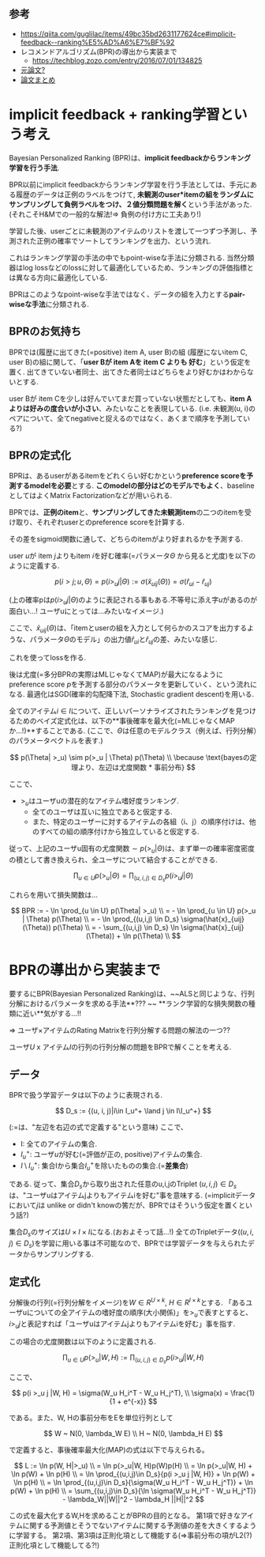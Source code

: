 ## 参考

- https://qiita.com/guglilac/items/49bc35bd2631177624ce#implicit-feedback--ranking%E5%AD%A6%E7%BF%92
- レコメンドアルゴリズム(BPR)の導出から実装まで
  - https://techblog.zozo.com/entry/2016/07/01/134825
- [元論文?](https://github.com/zerebom/paper-books/issues/51)
- [論文まとめ](https://www.smartbowwow.com/2019/09/bpr-bayesian-personalized-ranking-from.html)

# implicit feedback + ranking学習という考え

Bayesian Personalized Ranking (BPR)は、**implicit feedbackからランキング学習を行う手法**.

BPR以前にimplicit feedbackからランキング学習を行う手法としては、手元にある履歴のデータは正例のラベルをつけて, **未観測のuser\*itemの組をランダムにサンプリングして負例ラベルをつけ、２値分類問題を解く**という手法があった.
(それこそH&Mでの一般的な解法!=> 負例の付け方に工夫あり!)

学習した後、userごとに未観測のアイテムのリストを渡して一つずつ予測し、予測された正例の確率でソートしてランキングを出力、という流れ.

これはランキング学習の手法の中でもpoint-wiseな手法に分類される.
当然分類器はlog lossなどのlossに対して最適化しているため、ランキングの評価指標とは異なる方向に最適化している.

BPRはこのようなpoint-wiseな手法ではなく、データの組を入力とする**pair-wiseな手法**に分類される.

## BPRのお気持ち

BPRでは(履歴に出てきた(=positive) item A, user B)の組 (履歴にないitem C, user B)の組に関して、「**user Bが item Aを item C よりも 好む**」という仮定を置く.
出てきていない者同士、出てきた者同士はどちらをより好むかはわからないとする.

user Bが item Cを少しは好んでいてまだ買っていない状態だとしても、**item Aよりは好みの度合いが小さい**、みたいなことを表現している.
(i.e. 未観測(u, i)のペアについて、全てnegativeと捉えるのではなく、あくまで順序を予測している?)

## BPRの定式化

BPRは、あるuserがあるitemをどれくらい好むかという**preference scoreを予測するmodelを必要**とする.
**このmodelの部分はどのモデルでもよく**、baselineとしてはよくMatrix Factorizationなどが用いられる.

BPRでは、**正例のitem**と、**サンプリングしてきた未観測item**の二つのitemを受け取り、それぞれuserとのpreference scoreを計算する.

その差をsigmoid関数に通して、どちらのitemがより好まれるかを予測する.

user $u$が item $j$よりもitem $i$を好む確率(=パラメータ$\Theta$ から見ると尤度)を以下のように定義する.

$$
p(i > j; u,\Theta) =
p(i >_{u} j|\Theta)
:= \sigma(\hat{x}_{uij}(\Theta))
= \sigma(\hat{r}_{ui} - \hat{r}_{uj})
$$

(上の確率pは$p(i >_{u} j|\Theta)$のように表記される事もある.不等号に添え字$u$があるのが面白い...! ユーザuにとっては...みたいなイメージ.)

ここで、$\hat{x}_{uij}(\Theta)$は、「itemとuserの組を入力として何らかのスコアを出力するような、パラメータ$\Theta$のモデル」の出力値$\hat{r}_{ui}$と$\hat{r}_{uj}$の差、みたいな感じ.

これを使ってlossを作る.

後は尤度(=多分BPRの実際はMLじゃなくてMAP)が最大になるようにpreference score $p$を予測する部分のパラメータを更新していく、という流れになる.
最適化はSGD(確率的勾配降下法, Stochastic gradient descent)を用いる.

全てのアイテム$i \in I$について、正しいパーソナライズされたランキングを見つけるためのベイズ定式化は、以下の**事後確率を最大化(=MLじゃなくMAPか...!)**することである.
(ここで、$\Theta$は任意のモデルクラス（例えば、行列分解）のパラメータベクトルを表す.)

$$
p(\Theta| >_u) \sim p(>_u | \Theta) p(\Theta)
\\
\because \text{bayesの定理より、左辺は尤度関数 * 事前分布}
$$

ここで、

- $>_u$はユーザuの潜在的なアイテム嗜好度ランキング.
  - 全てのユーザは互いに独立であると仮定する.
  - また、特定のユーザーに対するアイテムの各組（i、j）の順序付けは、他のすべての組の順序付けから独立していると仮定する.

従って、上記のユーザu固有の尤度関数$\sim p(>_u | \Theta)$は、まず単一の確率密度密度の積として書き換えられ、全ユーザについて結合することができる.

$$
\prod_{u \in U} p(>_u | \Theta) = \prod_{(u,i,j) \in D_s} p(i >_u j|\Theta)
$$

これらを用いて損失関数は...

$$
BPR := - \ln \prod_{u \in U} p(\Theta| >_u) \\
= - \ln \prod_{u \in U} p(>_u | \Theta) p(\Theta) \\
= - \ln \prod_{(u,i,j) \in D_s} \sigma(\hat{x}_{uij}(\Theta)) p(\Theta) \\
= - \sum_{(u,i,j) \in D_s} \ln \sigma(\hat{x}_{uij}(\Theta)) + \ln p(\Theta) \\
$$

# BPRの導出から実装まで

要するにBPR(Bayesian Personalized Ranking)は、~~ALSと同じような、行列分解におけるパラメータを求める手法**??? ~~ **ランク学習的な損失関数の種類に近い\*\*気がする...!!

=> ユーザ×アイテムのRating Matrixを行列分解する問題の解法の一つ??

ユーザ$U$ x アイテム$I$の行列の行列分解の問題をBPRで解くことを考える.

## データ

BPRで扱う学習データは以下のように表現される.

$$
D_s := {(u, i, j)|i\in I_u^+ \land j \in I\I_u^+}
$$

($:=$は、"左辺を右辺の式で定義する"という意味)
ここで、

- I: 全てのアイテムの集合.
- $I_u^+$: ユーザ$u$が好む(=評価が正の, positive)アイテムの集合.
- $I \setminus I_u^+$: 集合Iから集合$I_u^+$を除いたものの集合.(=**差集合**)

である.
従って、集合$D_s$から取り出された任意のu,i,jのTriplet $(u,i,j)\in D_s$は、"ユーザuはアイテムjよりもアイテムiを好む"事を意味する.
(=implicitデータにおいて$j$は unlike or didn't knowの筈だが、BPRではそういう仮定を置くという話?)

集合$D_s$のサイズは$U \times I \times I$になる.(おおよそって話...!)
全てのTripletデータ($(u,i,j)\in D_s$)を学習に用いる事は不可能なので、BPRでは学習データを与えられたデータからサンプリングする.

## 定式化

分解後の行列(=行列分解をイメージ)を$W \in R^{U\times k}$, $H\in R^{I\times k}$とする.
「あるユーザuについての全アイテムの嗜好度の順序(大小関係)」を$>_u$で表すとすると、$i >_u j$と表記すれば「ユーザuはアイテムjよりもアイテムiを好む」事を指す.

この場合の尤度関数は以下のように定義される.

$$
\prod_{u\in U}{p(>_u | W, H)}
:= \prod_{(u,i,j)\in D_s}{p(i >_u j |W, H)}
$$

ここで、

$$
p(i >_u j |W, H) = \sigma(W_u H_i^T - W_u H_j^T), \\
\sigma(x) = \frac{1}{1 + e^{-x}}
$$

である。また、W, Hの事前分布をEを単位行列として

$$
W ~ N(0, \lambda_W E) \\
H ~ N(0, \lambda_H E)
$$

で定義すると、事後確率最大化(MAP)の式は以下で与えられる。

$$
L := \ln p(W, H|>_u) \\
= \ln p(>_u|W, H)p(W)p(H) \\
= \ln p(>_u|W, H) + \ln p(W) + \ln p(H) \\
= \ln \prod_{(u,i,j)\in D_s}{p(i >_u j |W, H)} + \ln p(W) + \ln p(H) \\
= \ln \prod_{(u,i,j)\in D_s}{\sigma(W_u H_i^T - W_u H_j^T)} + \ln p(W) + \ln p(H) \\
= \sum_{(u,i,j)\in D_s}{\ln \sigma(W_u H_i^T - W_u H_j^T)} - \lambda_W||W||^2 - \lambda_H ||H||^2
$$

この式を最大化するW,Hを求めることがBPRの目的となる。
第1項で好きなアイテムに関する予測値とそうでないアイテムに関する予測値の差を大きくするように学習する。
第2項、第3項は正則化項として機能する(=>事前分布の項がL2(?)正則化項として機能してる?!)
